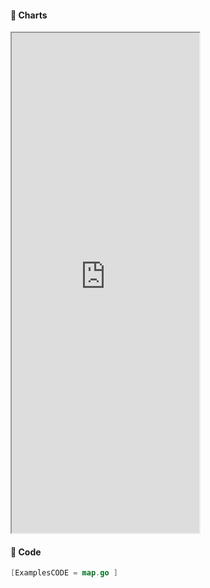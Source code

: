 <!-- tabs:start -->

#### **:art: Charts**
<iframe src="https://go-echarts.github.io/examples/map.html" height="800"> </iframe>

#### **:musical_keyboard: Code**

```go
[ExamplesCODE = map.go ]

```

<!-- tabs:end -->
